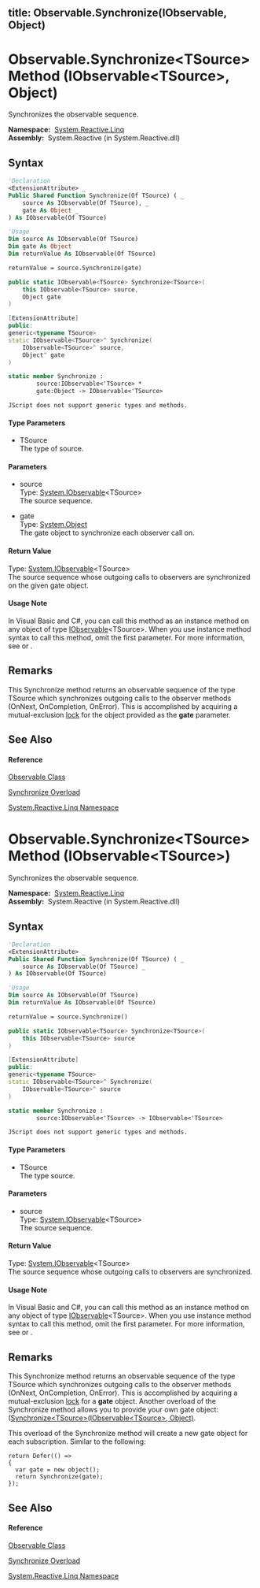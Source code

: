 title: Observable.Synchronize<TSource>(IObservable<TSource>, Object)
---
# Observable.Synchronize\<TSource\> Method (IObservable\<TSource\>, Object)

Synchronizes the observable sequence.

**Namespace:**  [System.Reactive.Linq](System.Reactive.Linq/System.Reactive.Linq)  
**Assembly:**  System.Reactive (in System.Reactive.dll)

## Syntax

```vb
'Declaration
<ExtensionAttribute> _
Public Shared Function Synchronize(Of TSource) ( _
    source As IObservable(Of TSource), _
    gate As Object _
) As IObservable(Of TSource)
```

```vb
'Usage
Dim source As IObservable(Of TSource)
Dim gate As Object
Dim returnValue As IObservable(Of TSource)

returnValue = source.Synchronize(gate)
```

```csharp
public static IObservable<TSource> Synchronize<TSource>(
    this IObservable<TSource> source,
    Object gate
)
```

```c++
[ExtensionAttribute]
public:
generic<typename TSource>
static IObservable<TSource>^ Synchronize(
    IObservable<TSource>^ source, 
    Object^ gate
)
```

```fsharp
static member Synchronize : 
        source:IObservable<'TSource> * 
        gate:Object -> IObservable<'TSource> 
```

```jscript
JScript does not support generic types and methods.
```

#### Type Parameters

- TSource  
  The type of source.

#### Parameters

- source  
  Type: [System.IObservable](https://msdn.microsoft.com/en-us/library/Dd990377)\<TSource\>  
  The source sequence.

- gate  
  Type: [System.Object](https://msdn.microsoft.com/en-us/library/e5kfa45b)  
  The gate object to synchronize each observer call on.

#### Return Value

Type: [System.IObservable](https://msdn.microsoft.com/en-us/library/Dd990377)\<TSource\>  
The source sequence whose outgoing calls to observers are synchronized on the given gate object.

#### Usage Note

In Visual Basic and C\#, you can call this method as an instance method on any object of type [IObservable](https://msdn.microsoft.com/en-us/library/Dd990377)\<TSource\>. When you use instance method syntax to call this method, omit the first parameter. For more information, see [](https://msdn.microsoft.com/en-us/library/Bb384936) or [](https://msdn.microsoft.com/en-us/library/Bb383977).

## Remarks

This Synchronize method returns an observable sequence of the type TSource which synchronizes outgoing calls to the observer methods (OnNext, OnCompletion, OnError). This is accomplished by acquiring a mutual-exclusion [lock](https://go.microsoft.com/fwlink/?linkid=221631) for the object provided as the **gate** parameter.

## See Also

#### Reference

[Observable Class](Observable/Observable)

[Synchronize Overload](Synchronize/Observable.Synchronize)

[System.Reactive.Linq Namespace](System.Reactive.Linq/System.Reactive.Linq)

# Observable.Synchronize\<TSource\> Method (IObservable\<TSource\>)

Synchronizes the observable sequence.

**Namespace:**  [System.Reactive.Linq](System.Reactive.Linq/System.Reactive.Linq)  
**Assembly:**  System.Reactive (in System.Reactive.dll)

## Syntax

```vb
'Declaration
<ExtensionAttribute> _
Public Shared Function Synchronize(Of TSource) ( _
    source As IObservable(Of TSource) _
) As IObservable(Of TSource)
```

```vb
'Usage
Dim source As IObservable(Of TSource)
Dim returnValue As IObservable(Of TSource)

returnValue = source.Synchronize()
```

```csharp
public static IObservable<TSource> Synchronize<TSource>(
    this IObservable<TSource> source
)
```

```c++
[ExtensionAttribute]
public:
generic<typename TSource>
static IObservable<TSource>^ Synchronize(
    IObservable<TSource>^ source
)
```

```fsharp
static member Synchronize : 
        source:IObservable<'TSource> -> IObservable<'TSource> 
```

```jscript
JScript does not support generic types and methods.
```

#### Type Parameters

- TSource  
  The type source.

#### Parameters

- source  
  Type: [System.IObservable](https://msdn.microsoft.com/en-us/library/Dd990377)\<TSource\>  
  The source sequence.

#### Return Value

Type: [System.IObservable](https://msdn.microsoft.com/en-us/library/Dd990377)\<TSource\>  
The source sequence whose outgoing calls to observers are synchronized.

#### Usage Note

In Visual Basic and C\#, you can call this method as an instance method on any object of type [IObservable](https://msdn.microsoft.com/en-us/library/Dd990377)\<TSource\>. When you use instance method syntax to call this method, omit the first parameter. For more information, see [](https://msdn.microsoft.com/en-us/library/Bb384936) or [](https://msdn.microsoft.com/en-us/library/Bb383977).

## Remarks

This Synchronize method returns an observable sequence of the type TSource which synchronizes outgoing calls to the observer methods (OnNext, OnCompletion, OnError). This is accomplished by acquiring a mutual-exclusion [lock](https://go.microsoft.com/fwlink/?linkid=221631) for a **gate** object. Another overload of the Synchronize method allows you to provide your own gate object: ([Synchronize\<TSource\>(IObservable\<TSource\>, Object)](https://msdn.microsoft.com/en-us/library/m:system.reactive.linq.observable.synchronize%60%601(system.iobservable%7b%60%600%7d%2csystem.object)(v=VS.103)).

This overload of the Synchronize method will create a new gate object for each subscription. Similar to the following:

    return Defer(() =>
    {
      var gate = new object();
      return Synchronize(gate);
    });

## See Also

#### Reference

[Observable Class](Observable/Observable)

[Synchronize Overload](Synchronize/Observable.Synchronize)

[System.Reactive.Linq Namespace](System.Reactive.Linq/System.Reactive.Linq)

